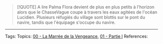 

> [!QUOTE] A lire
> Palma Flora devient de plus en plus petits à l'horizon alors que le ChasseVague coupe à travers les eaux agitées de l'océan Lucidien. Plusieurs réfugiés du village sont blottis sur le pont du navire, tandis que l'équipage s'occupe du navire.


___
Tags: 
Topics: [00 - La Marrée de la Vengeance](00%20-%20La%20Marrée%20de%20la%20Vengeance.md), [01  - Partie I](01%20%20-%20Partie%20I.md)
References:







